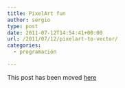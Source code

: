 ```yaml
---
title: PixelArt fun
author: sergio
type: post
date: 2011-07-12T14:54:41+00:00
url: /2011/07/12/pixelart-to-vector/
categories:
  - programación

---
```

This post has been moved [here][1]

&nbsp;

 [1]: http://dev.crazyrobot.net/2011/07/12/pixelart-to-vector/